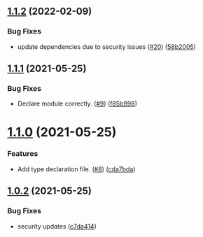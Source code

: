 ## [1.1.2](https://github.com/strangedev/zufall/compare/v1.1.1...v1.1.2) (2022-02-09)


### Bug Fixes

* update dependencies due to security issues ([#20](https://github.com/strangedev/zufall/issues/20)) ([58b2005](https://github.com/strangedev/zufall/commit/58b2005abacf60042f289132f9f73733591665db))

## [1.1.1](https://github.com/strangedev/zufall/compare/v1.1.0...v1.1.1) (2021-05-25)


### Bug Fixes

* Declare module correctly. ([#9](https://github.com/strangedev/zufall/issues/9)) ([f85b998](https://github.com/strangedev/zufall/commit/f85b998540f5bfca16a081417f31a456394af256))

# [1.1.0](https://github.com/strangedev/zufall/compare/v1.0.2...v1.1.0) (2021-05-25)


### Features

* Add type declaration file. ([#8](https://github.com/strangedev/zufall/issues/8)) ([cda7bda](https://github.com/strangedev/zufall/commit/cda7bda46d66c740345433cb0976b50385e839f6))

## [1.0.2](https://github.com/strangedev/zufall/compare/v1.0.1...v1.0.2) (2021-05-25)


### Bug Fixes

* security updates ([c7da414](https://github.com/strangedev/zufall/commit/c7da4142177e0223143fef618ae0c8e01d4e9f16))
